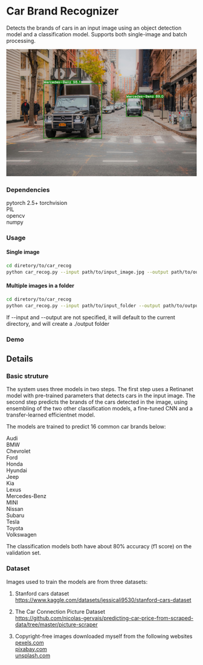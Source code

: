 # Car Brand Recognizer
Detects the brands of cars in an input image using an object detection model and a classification model. Supports both single-image and batch processing.  

![title image](/images/example1.jpg)


### Dependencies
pytorch 2.5+ 
torchvision  
PIL  
opencv  
numpy  

### Usage
#### Single image
```bash
cd diretory/to/car_recog
python car_recog.py --input path/to/input_image.jpg --output path/to/output_folder
```
#### Multiple images in a folder
```bash
cd diretory/to/car_recog
python car_recog.py --input path/to/input_folder --output path/to/output_folder
```

If --input and --output are not specified, it will default to the current directory, and will create a ./output folder

### Demo



## Details
### Basic struture

The system uses three models in two steps. The first step uses a Retinanet model with pre-trained parameters that detects cars in the input image. The second step predicts the brands of the cars detected in the image, using ensembling of the two other classification models, a fine-tuned CNN and a transfer-learned efficientnet model. 

The models are trained to predict 16 common car brands below:

Audi  
BMW  
Chevrolet  
Ford  
Honda  
Hyundai  
Jeep  
Kia  
Lexus  
Mercedes-Benz  
MINI  
Nissan  
Subaru  
Tesla  
Toyota  
Volkswagen  

The classification models both have about 80% accuracy (f1 score) on the validation set. 

### Dataset
Images used to train the models are from three datasets:  
1. Stanford cars dataset  
https://www.kaggle.com/datasets/jessicali9530/stanford-cars-dataset

3. The Car Connection Picture Dataset  
https://github.com/nicolas-gervais/predicting-car-price-from-scraped-data/tree/master/picture-scraper

4. Copyright-free images downloaded myself from the following websites  
[pexels.com  ](https://www.pexels.com/)  
[pixabay.com](https://www.pixabay.com/)  
[unsplash.com](https://unsplash.com/)  

